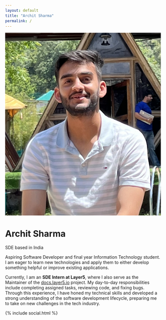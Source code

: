 ```yaml
---
layout: default
title: "Archit Sharma"
permalink: /
---
```

<main>
<div class="mb-6 mt-8 flex items-center gap-4 sm:mb-8 sm:mt-16 sm:gap-5">
        <img src="/assets/images/arch.png" class="h-[65px] w-[65px] rounded-full sm:h-[80px] sm:w-[80px]" />
        <div class="flex flex-col gap-0.5">
          <h1 class="text-xl font-semibold text-white sm:text-3xl sm:font-bold">Archit Sharma</h1>
          <span class="text-base sm:text-lg">SDE based in India</span>
        </div>
      </div>
      <div class="flex flex-col gap-3 text-base leading-7 sm:gap-4 sm:text-lg sm:leading-8">
        <p>Aspiring Software Developer and final year Information Technology student. I am eager to learn new technologies and apply them to either develop something helpful or improve existing applications.</p>
        <p>Currently, I am an <b>SDE Intern at Layer5</b>, where I also serve as the Maintainer of the <a href="https://docs.layer5.io">docs.layer5.io</a> project. My day-to-day responsibilities include completing assigned tasks, reviewing code, and fixing bugs. Through this experience, I have honed my technical skills and developed a strong understanding of the software development lifecycle, preparing me to take on new challenges in the tech industry.</p>
      </div>
      {% include social.html %}
      </main>
